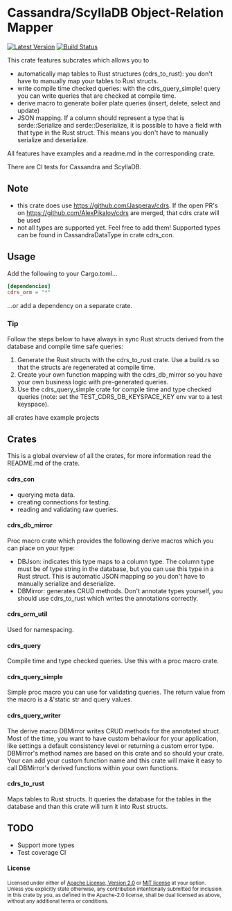 # Cassandra/ScyllaDB Object-Relation Mapper

[![Latest Version](https://img.shields.io/crates/v/cdrs_orm.svg)](https://crates.io/crates/cdrs_orm)
[![Build Status](https://img.shields.io/github/workflow/status/jasperav/cdrs_orm/tests-cassandra/master)](https://github.com/jasperav/cdrs_orm/actions)

This crate features subcrates which allows you to
- automatically map tables to Rust structures (cdrs_to_rust): you don't have to manually map your tables to Rust structs.
- write compile time checked queries: with the cdrs_query_simple! query you can write queries that are checked at compile time.
- derive macro to generate boiler plate queries (insert, delete, select and update)
- JSON mapping. If a column should represent a type that is serde::Serialize and serde::Deserialize, 
it is possible to have a field with that type in the Rust struct. This means you don't have to manually serialize and deserialize.

All features have examples and a readme.md in the corresponding crate.
 
There are CI tests for Cassandra and ScyllaDB.

## Note
- this crate does use https://github.com/Jasperav/cdrs. If the open PR's on https://github.com/AlexPikalov/cdrs are merged,
that cdrs crate will be used
- not all types are supported yet. Feel free to add them! Supported types can be found in CassandraDataType in crate cdrs_con.  

## Usage

Add the following to your Cargo.toml...

```toml
[dependencies]
cdrs_orm = "*"
```

...or add a dependency on a separate crate.

### Tip
Follow the steps below to have always in sync Rust structs derived from the database and compile time safe queries:
1. Generate the Rust structs with the cdrs_to_rust crate. Use a build.rs so that the structs are regenerated at compile time.
2. Create your own function mapping with the cdrs_db_mirror so you have your own business logic with pre-generated queries.
3. Use the cdrs_query_simple crate for compile time and type checked queries (note: set the TEST_CDRS_DB_KEYSPACE_KEY env var
to a test keyspace).

all crates have example projects

## Crates
This is a global overview of all the crates, for more information read the README.md of the crate.
#### cdrs_con
- querying meta data.
- creating connections for testing.
- reading and validating raw queries.
#### cdrs_db_mirror
Proc macro crate which provides the following derive macros which you can place on your type:
  - DBJson: indicates this type maps to a column type. The column type must be of type string in the database, but
  you can use this type in a Rust struct. This is automatic JSON mapping so you don't have to manually serialize and deserialize. 
  - DBMirror: generates CRUD methods. Don't annotate types yourself, you should use cdrs_to_rust which writes the
  annotations correctly. 
#### cdrs_orm_util
Used for namespacing.
#### cdrs_query
Compile time and type checked queries. Use this with a proc macro crate.
#### cdrs_query_simple
Simple proc macro you can use for validating queries.
The return value from the macro is a &'static str and query values.
#### cdrs_query_writer
The derive macro DBMirror writes CRUD methods for the annotated struct.
Most of the time, you want to have custom behaviour for your application, like settings a default consistency level
or returning a custom error type.
DBMirror's method names are based on this crate and so should your crate. Your can add your custom function name
and this crate will make it easy to call DBMirror's derived functions within your own functions.
#### cdrs_to_rust
Maps tables to Rust structs. It queries the database for the tables in the database and than this crate will
turn it into Rust structs.

## TODO
- Support more types
- Test coverage CI

#### License

<sup>
Licensed under either of <a href="LICENSE-APACHE">Apache License, Version
2.0</a> or <a href="LICENSE-MIT">MIT license</a> at your option.
</sup>

<br>

<sub>
Unless you explicitly state otherwise, any contribution intentionally submitted
for inclusion in this crate by you, as defined in the Apache-2.0 license, shall
be dual licensed as above, without any additional terms or conditions.
</sub>
